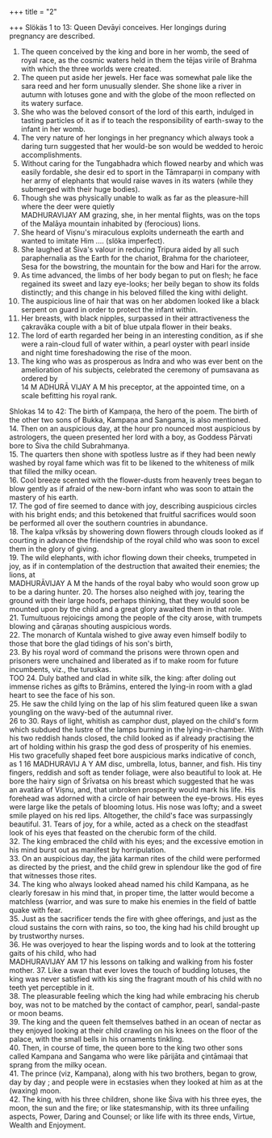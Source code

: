 +++
title = "2"

+++
Slökäs 1 to 13: Queen Devāyi conceives. Her longings during pregnancy are described.
1. The queen conceived by the king and bore in her womb, the seed of royal race, as the cosmic waters held in them the tējas virile of Brahma with which the three worlds were created.  
2. The queen put aside her jewels. Her face was somewhat pale like the sara reed and her form unusually slender. She shone like a river in autumn with lotuses gone and with the globe of the moon reflected on its watery surface.  
3. She who was the beloved consort of the lord of this earth, indulged in tasting particles of it as if to teach the responsibility of earth-sway to the infant in her womb.  
4. The very nature of her longings in her pregnancy which always took a daring turn suggested that her would-be son would be wedded to heroic accomplishments.  
5. Without caring for the Tungabhadra which flowed nearby and which was easily fordable, she desir ed to sport in the Tāmraparņi in company with her army of elephants that would raise waves in its waters (while they submerged with their huge bodies).  
6. Though she was physically unable to walk as far as the pleasure-hill where the deer were quietly  
MADHURAVIJAY AM
grazing, she, in her mental flights, was on the tops of the Malāya mountain inhabited by (ferocious) lions.
7. She heard of Viṣnu's miraculous exploits underneath the earth and wanted to imitate Him .... (slöka imperfect).  
8. She laughed at Śiva's valour in reducing Tripura aided by all such paraphernalia as the Earth for the chariot, Brahma for the charioteer, Sesa for the bowstring, the mountain for the bow and Hari for the arrow.  
9. As time advanced, the limbs of her body began to put on flesh; he face regained its sweet and lazy eye-looks; her beily began to show its folds distinctly; and this change in his beloved filled the king withi delight.  
10. The auspicious line of hair that was on her abdomen looked like a black serpent on guard in order to protect the infant within.  
11. Her breasts, with black nipples, surpassed in their attractiveness the çakravāka couple with a bit of blue utpala flower in their beaks.  
12. The lord of earth regarded her being in an interesting condition, as if she were a rain-cloud full of water within, a pearl oyster with pearl inside and night time foreshadowing the rise of the moon.  
13. The king who was as prosperous as Indra and who was ever bent on the amelioration of his subjects, celebrated the ceremony of pumsavana as ordered by  
14
M ADHURĀ VIJAY A M
his preceptor, at the appointed time, on a scale befitting his royal rank.

Shlokas 14 to 42: The birth of Kampaņa, the hero of the poem. The birth of the other two sons of Bukka, Kampaņa and Sangama, is also mentioned.  
14. Then on an auspicious day, at the hour pro nounced most auspicious by astrologers, the queen presented her lord with a boy, as Goddess Pārvati bore to Śiva the child Subrahmanya.  
15. The quarters then shone with spotless lustre as if they had been newly washed by royal fame which was fit to be likened to the whiteness of milk that filled the milky ocean.  
16. Cool breeze scented with the flower-dusts from heavenly trees began to blow gently as if afraid of the new-born infant who was soon to attain the mastery of his earth.  
17. The god of fire seemed to dance with joy, describing auspicious circles with his bright ends; and this betokened that fruitful sacrifices would soon be performed all over the southern countries in abundance.  
18. The kalpa vřksās by showering down flowers through clouds looked as if courting in advance the friendship of the royal child who was soon to excel them in the glory of giving.  
19. The wild elephants, with ichor flowing down their cheeks, trumpeted in joy, as if in contemplation of the destruction that awaited their enemies; the lions, at  
MADHURĀVIJAY A M
the hands of the royal baby who would soon grow up to be a daring hunter.
20. The horses also neighed with joy, tearing the ground with their large hoofs, perhaps thinking, that they would soon be mounted upon by the child and a great glory awaited them in that role.  
21. Tumultuous rejoicings among the people of the city arose, with trumpets blowing and çāraṇas shouting auspicious words.  
22. The monarch of Kuntala wished to give away even himself bodily to those that bore the glad tidings of his son's birth,  
23. By his royal word of command the prisons were thrown open and prisoners were unchained and liberated as if to make room for future incumbents, viz., the turuskas.  
TOO
24. Duly bathed and clad in white silk, the king: after doling out immense riches as gifts to Brāmins, entered the lying-in room with a glad heart to see the face of his son.  
25. He saw the child lying on the lap of his slim featured queen like a swan youngling on the wavy-bed of the autumnal river.  
26 to 30. Rays of light, whitish as camphor dust, played on the child's form which subdued the lustre of the lamps burning in the lying-in-chamber. With his two reddish hands closed, the child looked as if already practising the art of holding within his grasp the god dess of prosperity of his enemies. His two gracefully shaped feet bore auspicious marks indicative of conch,
as
1
16
MADHURAVIJ A Y AM disc, umbrella, lotus, banner, and fish. His tiny fingers, reddish and soft as tender foliage, were also beautiful to look at. He bore the hairy sign of Śrīvatsa on his breast which suggested that he was an avatāra of Viṣnu, and, that unbroken prosperity would mark his life. His forehead was adorned with a circle of hair between the eye-brows. His eyes were large like the petals of blooming lotus. His nose was lofty; and a sweet smile played on his red lips. Altogether, the child's face was surpassingly beautiful.
31. Tears of joy, for a while, acted as a check on the steadfast look of his eyes that feasted on the cherubic form of the child.  
32. The king embraced the child with his eyes; and the excessive emotion in his mind burst out as manifest by horripulation.  
33. On an auspicious day, the jāta karman rites of the child were performed as directed by the priest, and the child grew in splendour like the god of fire that witnesses those rites.  
34. The king who always looked ahead named his child Kampana, as he clearly foresaw in his mind that, in proper time, the latter would become a matchless (warrior, and was sure to make his enemies in the field of battle quake with fear.  
35. Just as the sacrificer tends the fire with ghee offerings, and just as the cloud sustains the corn with rains, so too, the king had his child brought up by trustworthy nurses.  
36. He was overjoyed to hear the lisping words and to look at the tottering gaits of his child, who had  
MADHURAVIJAY AM
17 his lessons on talking and walking from his foster mother.
37. Like a swan that ever loves the touch of budding lotuses, the king was never satisfied with kis sing the fragrant mouth of his child with no teeth yet perceptible in it.  
38. The pleasurable feeling which the king had while embracing his cherub boy, was not to be matched by the contact of camphor, pearl, sandal-paste or moon beams.  
39. The king and the queen felt themselves bathed in an ocean of nectar as they enjoyed looking at their child crawling on his knees on the floor of the palace, with the small bells in his ornaments tinkling.  
40. Then, in course of time, the queen bore to the king two other sons called Kampana and Sangama who were like pārijāta and çintāmaại that sprang from the milky ocean.  
41. The prince (viz, Kampana), along with his two brothers, began to grow, day by day ; and people were in ecstasies when they looked at him as at the (waxing) moon.  
42. The king, with his three children, shone like Śiva with his three eyes, the moon, the sun and the fire; or like statesmanship, with its three unfailing aspects, Power, Daring and Counsel; or like life with its three ends, Virtue, Wealth and Enjoyment.  
